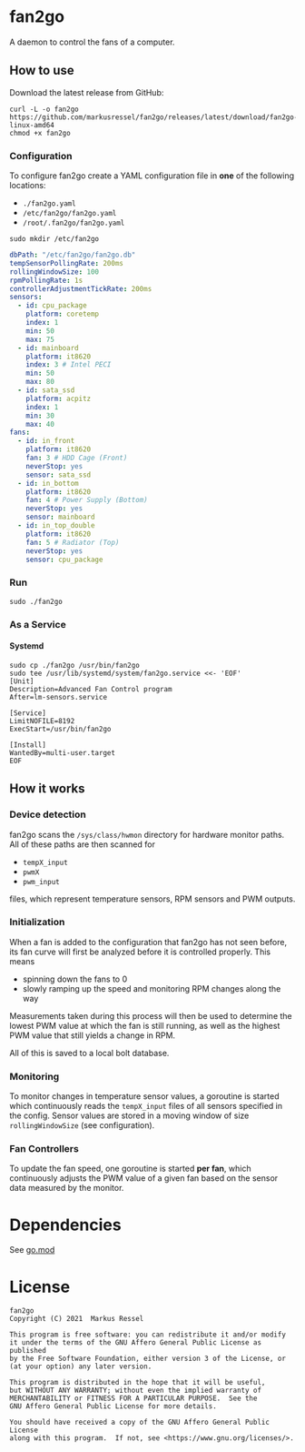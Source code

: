 # fan2go

A daemon to control the fans of a computer.

## How to use

Download the latest release from GitHub:

```shell
curl -L -o fan2go  https://github.com/markusressel/fan2go/releases/latest/download/fan2go-linux-amd64
chmod +x fan2go
```

### Configuration

To configure fan2go create a YAML configuration file in **one** of the following locations:

* `./fan2go.yaml`
* `/etc/fan2go/fan2go.yaml`
* `/root/.fan2go/fan2go.yaml`

```shell
sudo mkdir /etc/fan2go
```

```yaml
dbPath: "/etc/fan2go/fan2go.db"
tempSensorPollingRate: 200ms
rollingWindowSize: 100
rpmPollingRate: 1s
controllerAdjustmentTickRate: 200ms
sensors:
  - id: cpu_package
    platform: coretemp
    index: 1
    min: 50
    max: 75
  - id: mainboard
    platform: it8620
    index: 3 # Intel PECI
    min: 50
    max: 80
  - id: sata_ssd
    platform: acpitz
    index: 1
    min: 30
    max: 40
fans:
  - id: in_front
    platform: it8620
    fan: 3 # HDD Cage (Front)
    neverStop: yes
    sensor: sata_ssd
  - id: in_bottom
    platform: it8620
    fan: 4 # Power Supply (Bottom)
    neverStop: yes
    sensor: mainboard
  - id: in_top_double
    platform: it8620
    fan: 5 # Radiator (Top)
    neverStop: yes
    sensor: cpu_package
```

### Run

```shell
sudo ./fan2go
```

### As a Service

#### Systemd

```
sudo cp ./fan2go /usr/bin/fan2go
sudo tee /usr/lib/systemd/system/fan2go.service <<- 'EOF'
[Unit]
Description=Advanced Fan Control program
After=lm-sensors.service

[Service]
LimitNOFILE=8192
ExecStart=/usr/bin/fan2go

[Install]
WantedBy=multi-user.target
EOF
```

## How it works

### Device detection

fan2go scans the `/sys/class/hwmon` directory for hardware monitor paths. All of these paths are then scanned for

- `tempX_input`
- `pwmX`
- `pwm_input`

files, which represent temperature sensors, RPM sensors and PWM outputs.

### Initialization

When a fan is added to the configuration that fan2go has not seen before, its fan curve will first be analyzed before it
is controlled properly. This means

* spinning down the fans to 0
* slowly ramping up the speed and monitoring RPM changes along the way

Measurements taken during this process will then be used to determine the lowest PWM value at which the fan is still
running, as well as the highest PWM value that still yields a change in RPM.

All of this is saved to a local bolt database.

### Monitoring

To monitor changes in temperature sensor values, a goroutine is started which continuously reads the `tempX_input` files
of all sensors specified in the config. Sensor values are stored in a moving window of size `rollingWindowSize` (see
configuration).

### Fan Controllers

To update the fan speed, one goroutine is started **per fan**, which continuously adjusts the PWM value of a given fan
based on the sensor data measured by the monitor.

# Dependencies

See [go.mod](go.mod)

# License

```
fan2go
Copyright (C) 2021  Markus Ressel

This program is free software: you can redistribute it and/or modify
it under the terms of the GNU Affero General Public License as published
by the Free Software Foundation, either version 3 of the License, or
(at your option) any later version.

This program is distributed in the hope that it will be useful,
but WITHOUT ANY WARRANTY; without even the implied warranty of
MERCHANTABILITY or FITNESS FOR A PARTICULAR PURPOSE.  See the
GNU Affero General Public License for more details.

You should have received a copy of the GNU Affero General Public License
along with this program.  If not, see <https://www.gnu.org/licenses/>.
```